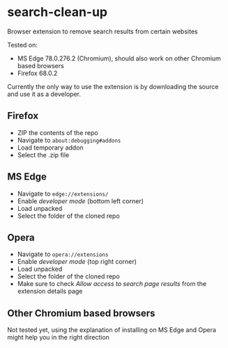 # search-clean-up
Browser extension to remove search results from certain websites

Tested on:
- MS Edge 78.0.276.2 (Chromium), should also work on other Chromium based browsers
- Firefox 68.0.2 

Currently the only way to use the extension is by downloading the source and use it as a developer.
## Firefox
 - ZIP the contents of the repo
 - Navigate to ``about:debugging#addons``
 - Load temporary addon
 - Select the .zip file

## MS Edge
- Navigate to ``edge://extensions/``
- Enable _developer mode_ (bottom left corner)
- Load unpacked
- Select the folder of the cloned repo

## Opera
- Navigate to ``opera://extensions``
- Enable _developer mode_ (top right corner)
- Load unpacked
- Select the folder of the cloned repo
- Make sure to check _Allow access to search page results_ from the extension details page

## Other Chromium based browsers
Not tested yet, using the explanation of installing on MS Edge and Opera might help you in the right direction
